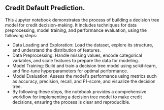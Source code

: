 ## Credit Default Prediction.


 This Jupyter notebook demonstrates the process of building a decision tree model for credit decision-making. It includes techniques for data preprocessing, model training, and performance evaluation, using the following steps:

- Data Loading and Exploration: Load the dataset, explore its structure, and understand the distribution of features.
- Data Preprocessing: Handle missing values, encode categorical variables, and scale features to prepare the data for modeling.
- Model Training: Build and train a decision tree model using scikit-learn, and fine-tune hyperparameters for optimal performance.
- Model Evaluation: Assess the model's performance using metrics such as accuracy, precision, recall, and F1-score, and visualize the decision tree.
- By following these steps, the notebook provides a comprehensive workflow for implementing a decision tree model to make credit decisions, ensuring the process is clear and reproducible.

